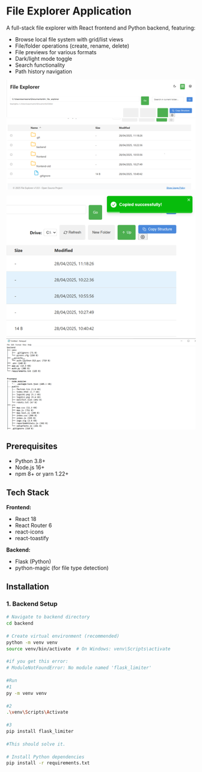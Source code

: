 # File Explorer Application

A full-stack file explorer with React frontend and Python backend, featuring:
- Browse local file system with grid/list views
- File/folder operations (create, rename, delete)
- File previews for various formats
- Dark/light mode toggle
- Search functionality
- Path history navigation

![Folder path example](image.png)
![Results](image-1.png)

![Copying folder structure](image-2.png)
![Paste folder structure result](image-3.png)
## Prerequisites

- Python 3.8+
- Node.js 16+
- npm 8+ or yarn 1.22+

## Tech Stack

**Frontend:**
- React 18
- React Router 6
- react-icons
- react-toastify

**Backend:**
- Flask (Python)
- python-magic (for file type detection)

## Installation

### 1. Backend Setup

```bash
# Navigate to backend directory
cd backend

# Create virtual environment (recommended)
python -m venv venv
source venv/bin/activate  # On Windows: venv\Scripts\activate

#if you get this error: 
# ModuleNotFoundError: No module named 'flask_limiter'

#Run
#1
py -m venv venv

#2
.\venv\Scripts\Activate

#3
pip install flask_limiter

#This should solve it.

# Install Python dependencies
pip install -r requirements.txt
